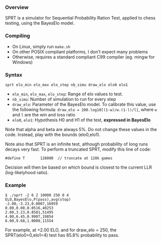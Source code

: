 ### Overview

SPRT is a simulator for Sequential Probability Ration Test, applied to chess
testing, using the BayesElo model.

### Compiling

* On Linux, simply run `make.sh`
* On other POSIX compliant platforms, I don't expect many problems
* Otherwise, requires a standard compliant C99 compiler (eg. mingw for Windows)

### Syntax

`sprt elo_min elo_max elo_step nb_simu draw_elo elo0 elo1`

* `elo_min`, `elo_max`, `elo_step`: Range of elo values to test.
* `nb_simu`: Number of simulation to run for every step
* `draw_elo`: Parameter of the BayesElo model. To calibrate this value, use the
following formula: `draw_elo = 200.log10[(1-w)/w.(1-l)/l]`, where `w` and `l`
are the win and loss ratio
* `elo0`, `elo1`: Hypothesis H0 and H1 of the test, **expressed in BayesElo**

Note that alpha and beta are always 5%. Do not change these values in the code.
Instead, play with the bounds (elo0,elo1).

Note also that SPRT is an infinite test, although probability of long runs
decays very fast. To perform a truncated SPRT, modify this line of code:

    #define T       128000	// truncate at 128k games

Decision will then be based on which bound is closest to the current LLR
(log-likelyhood ratio).

### Example

    $ ./sprt -2 6 2 10000 250 0 4
    ELO,BayesElo,P(pass),avg(stop)
    -2.00,-3.23,0.0007,16959
    0.00,0.00,0.0516,40253
    2.00,3.23,0.8581,51495
    4.00,6.45,0.9987,19854
    6.00,9.68,1.0000,11554

For example, at +2.00 ELO, and for draw_elo = 250, the SPRT(elo0=0,elo1=4) test
has 85.8% probability to pass.
